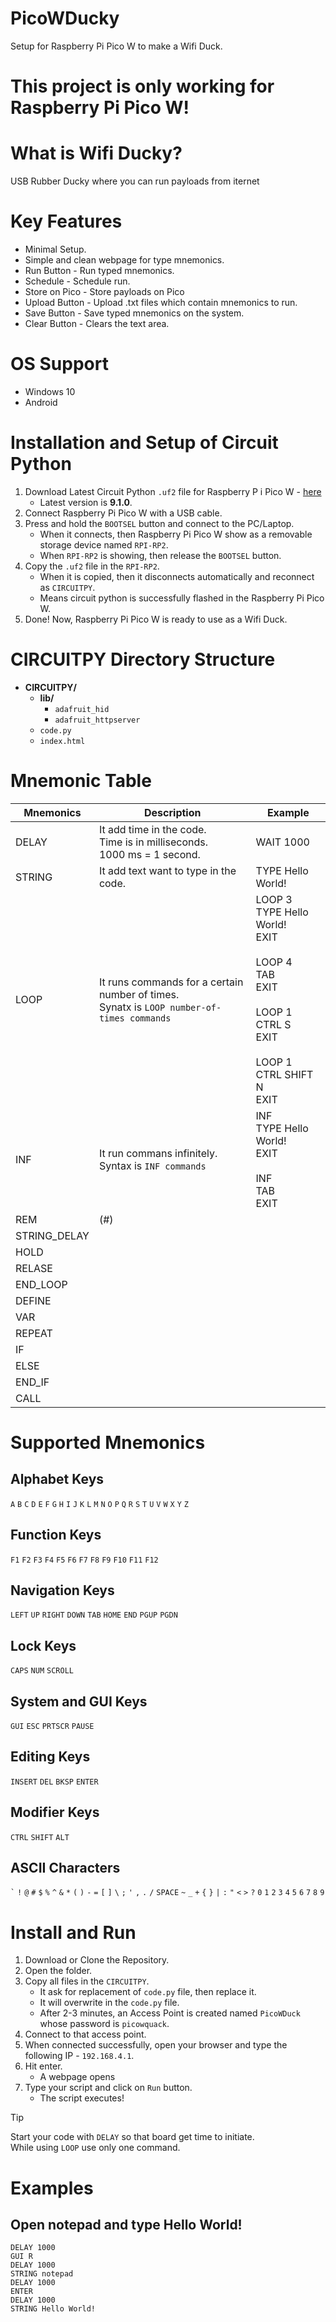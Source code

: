 # PicoWDucky
Setup for Raspberry Pi Pico W to make a Wifi Duck.

# This project is only working for Raspberry Pi Pico W!

# What is Wifi Ducky?
USB Rubber Ducky where you can run payloads from iternet

# Key Features
- Minimal Setup.
- Simple and clean webpage for type mnemonics.
- Run Button - Run typed mnemonics.
- Schedule - Schedule run.
- Store on Pico - Store payloads on Pico
- Upload Button - Upload .txt files which contain mnemonics to run.
- Save Button - Save typed mnemonics on the system.
- Clear Button - Clears the text area.

# OS Support
- Windows 10
- Android

# Installation and Setup of Circuit Python
1. Download Latest Circuit Python `.uf2` file for Raspberry P i Pico W - [here](https://circuitpython.org/board/raspberry_pi_pico_w/)
   - Latest version is **9.1.0**.
2. Connect Raspberry Pi Pico W with a USB cable.
3. Press and hold the `BOOTSEL` button and connect to the PC/Laptop.
   - When it connects, then Raspberry Pi Pico W show as a removable storage device named `RPI-RP2`.
   - When `RPI-RP2` is showing, then release the `BOOTSEL` button.
4. Copy the `.uf2` file in the `RPI-RP2`.
   - When it is copied, then it disconnects automatically and reconnect as `CIRCUITPY`.
   - Means circuit python is successfully flashed in the Raspberry Pi Pico W.
5. Done! Now, Raspberry Pi Pico W is ready to use as a Wifi Duck.

# CIRCUITPY Directory Structure
- **CIRCUITPY/**
  - **lib/**
      - `adafruit_hid`
      - `adafruit_httpserver`
  - `code.py`
  - `index.html`

# Mnemonic Table
| Mnemonics | Description | Example  |
|-----------|-------------|----------|
| DELAY      | It add time in the code.<br>Time is in milliseconds.<br>1000 ms = 1 second. | WAIT 1000 |
| STRING      | It add text want to type in the code. | TYPE Hello World! |
| LOOP      | It runs commands for a certain number of times.<br> Synatx is `LOOP number-of-times commands` | LOOP 3<br>TYPE Hello World!<br>EXIT<br><br>LOOP 4<br>TAB<br>EXIT<br><br>LOOP 1<br>CTRL S<br>EXIT<br><br>LOOP 1<br>CTRL SHIFT N<br>EXIT<br> |
| INF       | It run commans infinitely.<br>Syntax is `INF commands` | INF<br>TYPE Hello World!<br>EXIT<br><br>INF<br>TAB<br>EXIT<br> |
| REM       | (#)
| STRING_DELAY| 
| HOLD       |
| RELASE     |
| END_LOOP   |
| DEFINE     |
| VAR        |
| REPEAT     |
| IF         |
| ELSE       |
| END_IF     |
| CALL       |

# Supported Mnemonics
## Alphabet Keys
`A` `B` `C` `D` `E` `F` `G` `H` `I` `J` `K` `L` `M` `N` `O`
`P` `Q` `R` `S` `T` `U` `V` `W` `X` `Y` `Z`
## Function Keys
`F1` `F2` `F3` `F4` `F5` `F6` `F7` `F8` `F9` `F10` `F11` `F12`
## Navigation Keys
`LEFT` `UP` `RIGHT` `DOWN` `TAB` `HOME` `END` `PGUP` `PGDN`
## Lock Keys
`CAPS` `NUM` `SCROLL`
## System and GUI Keys
`GUI` `ESC` `PRTSCR` `PAUSE`
## Editing Keys
`INSERT` `DEL` `BKSP` `ENTER`
## Modifier Keys
`CTRL` `SHIFT` `ALT`
## ASCII Characters
`` ` `` `!` `@` `#` `$` `%` `^` `&` `*` `(` `)` `-` `=` `[` `]` `\` `;` 
`'` `,` `.` `/` `SPACE` `~` `_` `+` `{` `}` `|` `:` `"` `<` `>` `?` `0`
`1` `2` `3` `4` `5` `6` `7` `8` `9`

# Install and Run
1. Download or Clone the Repository.
2. Open the folder.
3. Copy all files in the `CIRCUITPY`.
   - It ask for replacement of `code.py` file, then replace it.
   - It will overwrite in the `code.py` file.
   - After 2-3 minutes, an Access Point is created named `PicoWDuck` whose password is `picowquack`.
6. Connect to that access point.
7. When connected successfully, open your browser and type the following IP - `192.168.4.1`.
8. Hit enter.
   - A webpage opens 
9. Type your script and click on `Run` button.
    - The script executes!

> [!TIP]
>  Start your code with `DELAY` so that board get time to initiate.<br>
>  While using `LOOP` use only one command.


# Examples
## Open notepad and type Hello World!

```
DELAY 1000
GUI R
DELAY 1000
STRING notepad
DELAY 1000
ENTER
DELAY 1000
STRING Hello World!
```

